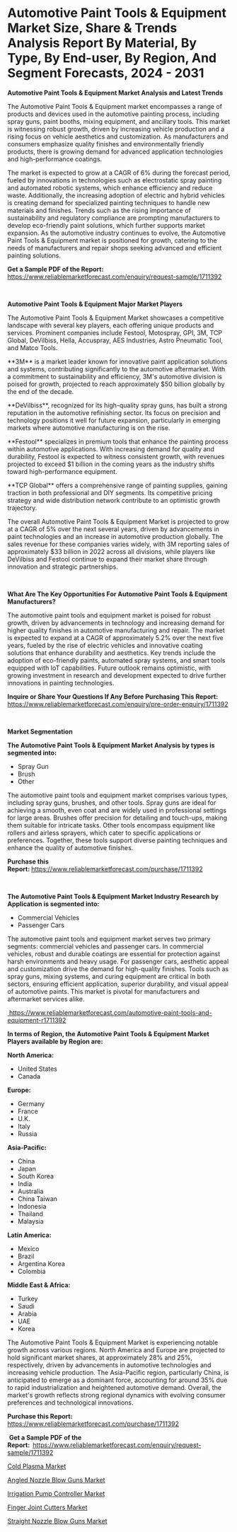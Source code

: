 <p><h1>Automotive Paint Tools & Equipment Market Size, Share & Trends Analysis Report By Material, By Type, By End-user, By Region, And Segment Forecasts, 2024 - 2031</h1></p><p><strong>Automotive Paint Tools & Equipment Market Analysis and Latest Trends</strong></p>
<p><p>The Automotive Paint Tools & Equipment market encompasses a range of products and devices used in the automotive painting process, including spray guns, paint booths, mixing equipment, and ancillary tools. This market is witnessing robust growth, driven by increasing vehicle production and a rising focus on vehicle aesthetics and customization. As manufacturers and consumers emphasize quality finishes and environmentally friendly products, there is growing demand for advanced application technologies and high-performance coatings.</p><p>The market is expected to grow at a CAGR of 6% during the forecast period, fueled by innovations in technologies such as electrostatic spray painting and automated robotic systems, which enhance efficiency and reduce waste. Additionally, the increasing adoption of electric and hybrid vehicles is creating demand for specialized painting techniques to handle new materials and finishes. Trends such as the rising importance of sustainability and regulatory compliance are prompting manufacturers to develop eco-friendly paint solutions, which further supports market expansion. As the automotive industry continues to evolve, the Automotive Paint Tools & Equipment market is positioned for growth, catering to the needs of manufacturers and repair shops seeking advanced and efficient painting solutions.</p></p>
<p><strong>Get a Sample PDF of the Report:&nbsp;</strong> <a href="https://www.reliablemarketforecast.com/enquiry/request-sample/1711392?utm_campaign=1108&utm_medium=2&utm_source=Github&utm_content=ia&utm_term=22102024&utm_id=automotive-paint-tools-equipment">https://www.reliablemarketforecast.com/enquiry/request-sample/1711392</a></p>
<p>&nbsp;</p>
<p><strong>Automotive Paint Tools & Equipment Major Market Players</strong></p>
<p><p>The Automotive Paint Tools & Equipment Market showcases a competitive landscape with several key players, each offering unique products and services. Prominent companies include Festool, Motospray, GPI, 3M, TCP Global, DeVilbiss, Hella, Accuspray, AES Industries, Astro Pneumatic Tool, and Matco Tools.</p><p>**3M** is a market leader known for innovative paint application solutions and systems, contributing significantly to the automotive aftermarket. With a commitment to sustainability and efficiency, 3M's automotive division is poised for growth, projected to reach approximately $50 billion globally by the end of the decade.</p><p>**DeVilbiss**, recognized for its high-quality spray guns, has built a strong reputation in the automotive refinishing sector. Its focus on precision and technology positions it well for future expansion, particularly in emerging markets where automotive manufacturing is on the rise.</p><p>**Festool** specializes in premium tools that enhance the painting process within automotive applications. With increasing demand for quality and durability, Festool is expected to witness consistent growth, with revenues projected to exceed $1 billion in the coming years as the industry shifts toward high-performance equipment.</p><p>**TCP Global** offers a comprehensive range of painting supplies, gaining traction in both professional and DIY segments. Its competitive pricing strategy and wide distribution network contribute to an optimistic growth trajectory.</p><p>The overall Automotive Paint Tools & Equipment Market is projected to grow at a CAGR of 5% over the next several years, driven by advancements in paint technologies and an increase in automotive production globally. The sales revenue for these companies varies widely, with 3M reporting sales of approximately $33 billion in 2022 across all divisions, while players like DeVilbiss and Festool continue to expand their market share through innovation and strategic partnerships.</p></p>
<p>&nbsp;</p>
<p><strong>What Are The Key Opportunities For Automotive Paint Tools & Equipment Manufacturers?</strong></p>
<p><p>The automotive paint tools and equipment market is poised for robust growth, driven by advancements in technology and increasing demand for higher quality finishes in automotive manufacturing and repair. The market is expected to expand at a CAGR of approximately 5.2% over the next five years, fueled by the rise of electric vehicles and innovative coating solutions that enhance durability and aesthetics. Key trends include the adoption of eco-friendly paints, automated spray systems, and smart tools equipped with IoT capabilities. Future outlook remains optimistic, with growing investment in research and development expected to drive further innovations in painting technologies.</p></p>
<p><strong>Inquire or Share Your Questions If Any Before Purchasing This Report:</strong> <a href="https://www.reliablemarketforecast.com/enquiry/pre-order-enquiry/1711392?utm_campaign=1108&utm_medium=2&utm_source=Github&utm_content=ia&utm_term=22102024&utm_id=automotive-paint-tools-equipment">https://www.reliablemarketforecast.com/enquiry/pre-order-enquiry/1711392</a></p>
<p>&nbsp;</p>
<p><strong>Market Segmentation</strong></p>
<p><strong>The Automotive Paint Tools & Equipment Market Analysis by types is segmented into:</strong></p>
<p><ul><li>Spray Gun</li><li>Brush</li><li>Other</li></ul></p>
<p><p>The automotive paint tools and equipment market comprises various types, including spray guns, brushes, and other tools. Spray guns are ideal for achieving a smooth, even coat and are widely used in professional settings for large areas. Brushes offer precision for detailing and touch-ups, making them suitable for intricate tasks. Other tools encompass equipment like rollers and airless sprayers, which cater to specific applications or preferences. Together, these tools support diverse painting techniques and enhance the quality of automotive finishes.</p></p>
<p><strong>Purchase this Report:&nbsp;</strong><a href="https://www.reliablemarketforecast.com/purchase/1711392?utm_campaign=1108&utm_medium=2&utm_source=Github&utm_content=ia&utm_term=22102024&utm_id=automotive-paint-tools-equipment">https://www.reliablemarketforecast.com/purchase/1711392</a></p>
<p>&nbsp;</p>
<p><strong>The Automotive Paint Tools & Equipment Market Industry Research by Application is segmented into:</strong></p>
<p><ul><li>Commercial Vehicles</li><li>Passenger Cars</li></ul></p>
<p><p>The automotive paint tools and equipment market serves two primary segments: commercial vehicles and passenger cars. In commercial vehicles, robust and durable coatings are essential for protection against harsh environments and heavy usage. For passenger cars, aesthetic appeal and customization drive the demand for high-quality finishes. Tools such as spray guns, mixing systems, and curing equipment are critical in both sectors, ensuring efficient application, superior durability, and visual appeal of automotive paints. This market is pivotal for manufacturers and aftermarket services alike.</p></p>
<p><a href="https://www.reliablemarketforecast.com/automotive-paint-tools-and-equipment-r1711392?utm_campaign=1108&utm_medium=2&utm_source=Github&utm_content=ia&utm_term=22102024&utm_id=automotive-paint-tools-equipment">&nbsp;https://www.reliablemarketforecast.com/automotive-paint-tools-and-equipment-r1711392</a></p>
<p><strong>In terms of Region, the Automotive Paint Tools & Equipment Market Players available by Region are:</strong></p>
<p>
    <p> <strong> North America: </strong>
        <ul>
            <li>United States</li>
            <li>Canada</li>
        </ul>
        </p> 
    <p> <strong> Europe: </strong>
        <ul>
            <li>Germany</li>
            <li>France</li>
            <li>U.K.</li>
            <li>Italy</li>
            <li>Russia</li>
        </ul>
        </p> 
    <p> <strong> Asia-Pacific: </strong>
        <ul>
            <li>China</li>
            <li>Japan</li>
            <li>South Korea</li>
            <li>India</li>
            <li>Australia</li>
            <li>China Taiwan</li>
            <li>Indonesia</li>
            <li>Thailand</li>
            <li>Malaysia</li>
        </ul>
        </p> 
    <p> <strong> Latin America: </strong>
        <ul>
            <li>Mexico</li>
            <li>Brazil</li>
            <li>Argentina Korea</li>
            <li>Colombia</li>
        </ul>
        </p> 
    <p> <strong> Middle East & Africa: </strong>
        <ul>
            <li>Turkey</li>
            <li>Saudi</li>
            <li>Arabia</li>
            <li>UAE</li>
            <li>Korea</li>
        </ul>
    </p>
    </p>
<p><p>The Automotive Paint Tools & Equipment Market is experiencing notable growth across various regions. North America and Europe are projected to hold significant market shares, at approximately 28% and 25%, respectively, driven by advancements in automotive technologies and increasing vehicle production. The Asia-Pacific region, particularly China, is anticipated to emerge as a dominant force, accounting for around 35% due to rapid industrialization and heightened automotive demand. Overall, the market's growth reflects strong regional dynamics with evolving consumer preferences and technological innovations.</p></p>
<p><strong>Purchase this Report: </strong><a href="https://www.reliablemarketforecast.com/purchase/1711392?utm_campaign=1108&utm_medium=2&utm_source=Github&utm_content=ia&utm_term=22102024&utm_id=automotive-paint-tools-equipment">https://www.reliablemarketforecast.com/purchase/1711392</a></p>
<p>&nbsp;<strong>Get a Sample PDF of the Report:&nbsp;&nbsp;</strong><a href="https://www.reliablemarketforecast.com/enquiry/request-sample/1711392?utm_campaign=1108&utm_medium=2&utm_source=Github&utm_content=ia&utm_term=22102024&utm_id=automotive-paint-tools-equipment">https://www.reliablemarketforecast.com/enquiry/request-sample/1711392</a></p>
<p><strong></strong></p>
<p><p><a href="https://issuu.com/reportprime-2/docs/cold-plasma-market-size-2030.pptx_2ea9d8d1f8ca83?utm_campaign=1108&utm_medium=2&utm_source=Github&utm_content=ia&utm_term=22102024&utm_id=automotive-paint-tools-equipment">Cold Plasma Market</a></p><p><a href="https://github.com/nekolalrclippo/Market-Research-Report-List-1/blob/main/angled-nozzle-blow-guns-market.md?utm_campaign=1108&utm_medium=2&utm_source=Github&utm_content=ia&utm_term=22102024&utm_id=automotive-paint-tools-equipment">Angled Nozzle Blow Guns Market</a></p><p><a href="https://www.linkedin.com/pulse/irrigation-pump-controller-market-trends-focusing-insight-forecast-qzrrf?utm_campaign=1108&utm_medium=2&utm_source=Github&utm_content=ia&utm_term=22102024&utm_id=automotive-paint-tools-equipment">Irrigation Pump Controller Market</a></p><p><a href="https://www.linkedin.com/pulse/market-forecasting-change-global-finger-joint-cutters-dynamics-ihzmf?utm_campaign=1108&utm_medium=2&utm_source=Github&utm_content=ia&utm_term=22102024&utm_id=automotive-paint-tools-equipment">Finger Joint Cutters Market</a></p><p><a href="https://github.com/cecilebbruhter/Market-Research-Report-List-1/blob/main/straight-nozzle-blow-guns-market.md?utm_campaign=1108&utm_medium=2&utm_source=Github&utm_content=ia&utm_term=22102024&utm_id=automotive-paint-tools-equipment">Straight Nozzle Blow Guns Market</a></p></p>